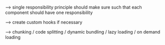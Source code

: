 --> single responsibility principle
should make sure such that each component should have one responsibility

--> create custom hooks if necessary

--> chunking / code splitting / dynamic bundling / lazy loading / on demand loading